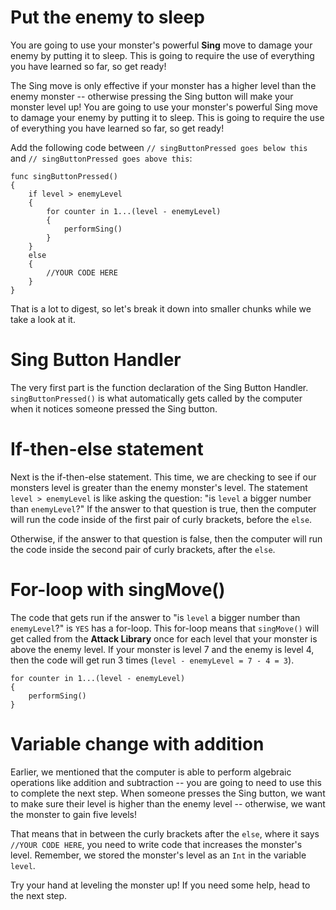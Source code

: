 Put the enemy to sleep
==========
You are going to use your monster's powerful **Sing** move to damage your enemy by putting it to sleep. This is going to require the use of everything you have learned so far, so get ready!

The Sing move is only effective if your monster has a higher level than the enemy monster -- otherwise pressing the Sing button will make your monster level up!
You are going to use your monster's powerful Sing move to damage your enemy by putting it to sleep. This is going to require the use of everything you have learned so far, so get ready!

Add the following code between ```// singButtonPressed goes below this``` and ```// singButtonPressed goes above this```:


	func singButtonPressed() 
	{
	 	if level > enemyLevel 
	 	{
	 		for counter in 1...(level - enemyLevel) 
	 		{
	 			performSing()
	 		}
	 	}
	 	else 
	 	{
	 		//YOUR CODE HERE
	 	}
	}
	 
That is a lot to digest, so let's break it down into smaller chunks while we take a look at it.

Sing Button Handler 
====

The very first part is the function declaration of the Sing Button Handler. ```singButtonPressed()``` is what automatically gets called by the computer when it notices someone pressed the Sing button. 

If-then-else statement 
=========

Next is the if-then-else statement. This time, we are checking to see if our monsters level is greater than the enemy monster's level. The statement ```level > enemyLevel``` is like asking the question: "is ```level``` a bigger number than ```enemyLevel```?" If the answer to that question is true, then the computer will run the code inside of the first pair of curly brackets, before the ```else```.

Otherwise, if the answer to that question is false, then the computer will run the code inside the second pair of curly brackets, after the ```else```.

For-loop with singMove()
=====
The code that gets run if the answer to "is ```level``` a bigger number than ```enemyLevel```?" is ```YES``` has a for-loop. This for-loop means that ```singMove()``` will get called from the **Attack Library** once for each level that your monster is above the enemy level. If your monster is level 7 and the enemy is level 4, then the code will get run 3 times  (```level - enemyLevel = 7 - 4 = 3```).

	for counter in 1...(level - enemyLevel) 
	{
		performSing()
	}
	 	
Variable change with addition
========

Earlier, we mentioned that the computer is able to perform algebraic operations like addition and subtraction --  you are going to need to use this to complete the next step. When someone presses the Sing button, we want to make sure their level is higher than the enemy level -- otherwise, we want the monster to gain five levels!

That means that in between the curly brackets after the ```else```, where it says ```//YOUR CODE HERE```, you need to write code that increases the monster's level. Remember, we stored the monster's level as an ```Int``` in the variable ```level```.

Try your hand at leveling the monster up! If you need some help, head to the next step. 
